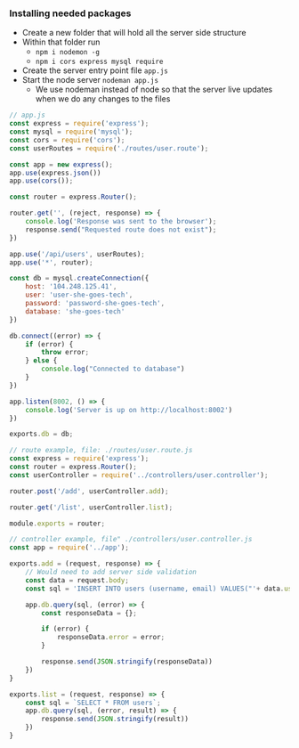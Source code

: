 ### Installing needed packages
- Create a new folder that will hold all the server side structure
- Within that folder run 
    - `npm i nodemon -g`
    - `npm i cors express mysql require`
- Create the server entry point file `app.js`
- Start the node server `nodeman app.js`
    - We use nodeman instead of node so that the server live updates when we do any changes to the files
```JavaScript
// app.js
const express = require('express');
const mysql = require('mysql');
const cors = require('cors');
const userRoutes = require('./routes/user.route');

const app = new express();
app.use(express.json())
app.use(cors());

const router = express.Router();

router.get('', (reject, response) => {
    console.log('Response was sent to the browser');
    response.send("Requested route does not exist");
})

app.use('/api/users', userRoutes);
app.use('*', router);

const db = mysql.createConnection({
    host: '104.248.125.41',
    user: 'user-she-goes-tech',
    password: 'password-she-goes-tech',
    database: 'she-goes-tech'
})

db.connect((error) => {
    if (error) {
        throw error;
    } else {
        console.log("Connected to database")
    }
})

app.listen(8002, () => {
    console.log('Server is up on http://localhost:8002')
})

exports.db = db;
```

```JavaScript
// route example, file: ./routes/user.route.js
const express = require('express');
const router = express.Router();
const userController = require('../controllers/user.controller'); 

router.post('/add', userController.add);

router.get('/list', userController.list);

module.exports = router;
```

```JavaScript
// controller example, file" ./controllers/user.controller.js
const app = require('../app');

exports.add = (request, response) => {
    // Would need to add server side validation
    const data = request.body;
    const sql = 'INSERT INTO users (username, email) VALUES("'+ data.username +'", "'+ data.email + '")';

    app.db.query(sql, (error) => {
        const responseData = {};

        if (error) {
            responseData.error = error;
        }

        response.send(JSON.stringify(responseData))
    })
}

exports.list = (request, response) => {
    const sql = `SELECT * FROM users`;
    app.db.query(sql, (error, result) => {
        response.send(JSON.stringify(result))
    })
}
```